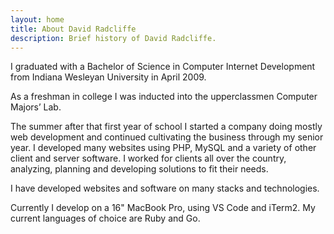 ```yaml
---
layout: home
title: About David Radcliffe
description: Brief history of David Radcliffe.
---
```


I graduated with a Bachelor of Science in Computer Internet Development from Indiana Wesleyan University in April 2009.

As a freshman in college I was inducted into the upperclassmen Computer Majors’ Lab.

The summer after that first year of school I started a company doing mostly web development and continued cultivating the business through my senior year. I developed many websites using PHP, MySQL and a variety of other client and server software. I worked for clients all over the country, analyzing, planning and developing solutions to fit their needs.

I have developed websites and software on many stacks and technologies.

Currently I develop on a 16" MacBook Pro, using VS Code and iTerm2. My current languages of choice are Ruby and Go.
